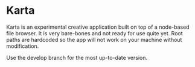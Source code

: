 # Karta

Karta is an experimental creative application built on top of a node-based file browser. It is very bare-bones and not ready for use quite yet. Root paths are hardcoded so the app will not work on your machine without modification. 

Use the develop branch for the most up-to-date version. 
